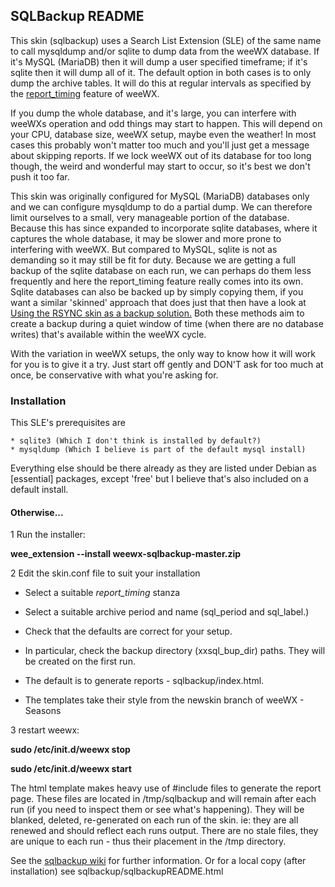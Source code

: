 ## SQLBackup README



This skin (sqlbackup) uses a Search List Extension (SLE) of the same name to call mysqldump and/or sqlite to dump data from the weeWX database.
If it's MySQL (MariaDB) then it will dump a user specified timeframe; if it's sqlite then it will dump all of it. The default option in both cases is to only dump the archive tables.
It will do this at regular intervals as specified by the [report_timing](http://www.weewx.com/docs/customizing.htm#customizing_gen_time) feature of weeWX.

If you dump the whole database, and it's large, you can interfere with weeWXs operation and odd things may start to happen. This will depend on your CPU, database size, weeWX setup, maybe even the weather!
In most cases this probably won't matter too much and you'll just get a message about skipping reports. If we lock weeWX out of its database for too long though, the weird and wonderful may start to occur, so it's best we don't push it too far.

This skin was originally configured for MySQL (MariaDB) databases only and we can configure mysqldump to do a partial dump. We can therefore limit ourselves to a small, very manageable portion of the database.
Because this has since expanded to incorporate sqlite databases, where it captures the whole database, it may be slower and more prone to interfering with weeWX. But compared to MySQL, sqlite is not as demanding so it may still be fit for duty.
Because we are getting a full backup of the sqlite database on each run, we can perhaps do them less frequently and here the report_timing feature really comes into its own.
Sqlite databases can also be backed up by simply copying them, if you want a similar 'skinned' approach that does just that then have a look at [Using the RSYNC skin as a backup solution.](https://github.com/weewx/weewx/wiki/Using-the-RSYNC-skin-as-a-backup-solution)
Both these methods aim to create a backup during a quiet window of time (when there are no database writes) that's available within the weeWX cycle.

With the variation in weeWX setups, the only way to know how it will work for you is to give it a try. Just start off gently and DON'T ask for too much at once, be conservative with what you're asking for.


### Installation

This SLE's prerequisites are

    * sqlite3 (Which I don't think is installed by default?)
    * mysqldump (Which I believe is part of the default mysql install)

Everything else should be there already as they are listed under Debian as [essential] packages, except 'free' but I believe that's also included on a default install.

#### Otherwise...

1 Run the installer:

**wee_extension --install weewx-sqlbackup-master.zip**

2 Edit the skin.conf file to suit your installation

   * Select a suitable *report_timing* stanza

   * Select a suitable archive period and name (sql_period and sql_label.)

   * Check that the defaults are correct for your setup.

   * In particular, check the backup directory (xxsql_bup_dir) paths. They will be created on the first run.

   * The default is to generate reports - sqlbackup/index.html.

   * The templates take their style from the newskin branch of weeWX - Seasons

3 restart weewx:

**sudo /etc/init.d/weewx stop**

**sudo /etc/init.d/weewx start**

The html template makes heavy use of #include files to generate the report page. These files are located in /tmp/sqlbackup and will remain after each run (if you need to inspect them or see what's happening). They will be blanked, deleted, re-generated on each run of the skin. ie: they are all renewed and should reflect each runs output. There are no stale files, they are unique to each run - thus their placement in the /tmp directory.

See the [sqlbackup wiki](https://github.com/glennmckechnie/weewx-sqlbackup/wiki) for further information. Or for a local copy (after installation) see sqlbackup/sqlbackupREADME.html
